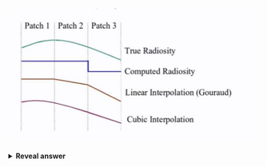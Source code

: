 ## <img src="../../../../../media/paste-728c846b1dd27785e3a2d6076303594190b90f7b.jpg">
<details>
<summary><b>Reveal answer</b></summary>

</details>
